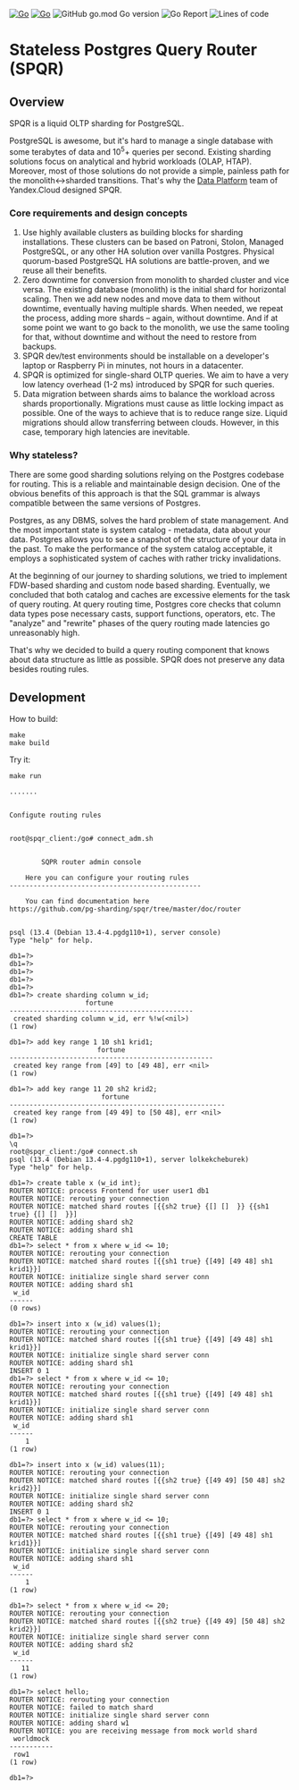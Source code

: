 [![Go](https://github.com/pg-sharding/spqr/actions/workflows/build.yaml/badge.svg)](https://github.com/pg-sharding/spqr/actions/workflows/build.yaml)
[![Go](https://github.com/pg-sharding/spqr/actions/workflows/tests.yaml/badge.svg)](https://github.com/pg-sharding/spqr/actions/workflows/tests.yaml)
![GitHub go.mod Go version](https://img.shields.io/github/go-mod/go-version/pg-sharding/spqr)
![Go Report](https://goreportcard.com/badge/github.com/pg-sharding/spqr)
![Lines of code](https://img.shields.io/tokei/lines/github/pg-sharding/spqr)

# Stateless Postgres Query Router (SPQR)

## Overview
SPQR is a liquid OLTP sharding for PostgreSQL.

PostgreSQL is awesome, but it's hard to manage a single database with some terabytes of data and 10<sup>5</sup>+ queries per second. Existing sharding solutions focus on analytical and hybrid workloads (OLAP, HTAP). Moreover, most of those solutions do not provide a simple, painless path for the monolith<->sharded transitions. That's why the [Data Platform](https://cloud.yandex.com/en-ru/services#data-platform) team of Yandex.Cloud designed SPQR.

### Core requirements and design concepts
1. Use highly available clusters as building blocks for sharding installations. These clusters can be based on Patroni, Stolon, Managed PostgreSQL, or any other HA solution over vanilla Postgres. Physical quorum-based PostgreSQL HA solutions are battle-proven, and we reuse all their benefits.
2. Zero downtime for conversion from monolith to sharded cluster and vice versa. The existing database (monolith) is the initial shard for horizontal scaling. Then we add new nodes and move data to them without downtime, eventually having multiple shards. When needed, we repeat the process, adding more shards – again, without downtime. And if at some point we want to go back to the monolith, we use the same tooling for that, without downtime and without the need to restore from backups.  
3. SPQR dev/test environments should be installable on a developer's laptop or Raspberry Pi in minutes, not hours in a datacenter.
4. SPQR is optimized for single-shard OLTP queries. We aim to have a very low latency overhead (1-2 ms) introduced by SPQR for such queries.
5. Data migration between shards aims to balance the workload across shards proportionally. Migrations must cause as little locking impact as possible. One of the ways to achieve that is to reduce range size. Liquid migrations should allow transferring between clouds. However, in this case, temporary high latencies are inevitable.

### Why stateless?
There are some good sharding solutions relying on the Postgres codebase for routing. This is a reliable and maintainable design decision. One of the obvious benefits of this approach is that the SQL grammar is always compatible between the same versions of Postgres.

Postgres, as any DBMS, solves the hard problem of state management. And the most important state is system catalog - metadata, data about your data. Postgres allows you to see a snapshot of the structure of your data in the past. To make the performance of the system catalog acceptable, it employs a sophisticated system of caches with rather tricky invalidations.

At the beginning of our journey to sharding solutions, we tried to implement FDW-based sharding and custom node based sharding. Eventually, we concluded that both catalog and caches are excessive elements for the task of query routing. At query routing time, Postgres core checks that column data types pose necessary casts, support functions, operators, etc. The "analyze" and "rewrite" phases of the query routing made latencies go unreasonably high.

That's why we decided to build a query routing component that knows about data structure as little as possible. SPQR does not preserve any data besides routing rules.

## Development
How to build:
```
make
make build
```

Try it:
```
make run

.......


Configute routing rules


root@spqr_client:/go# connect_adm.sh 


		SQPR router admin console

	Here you can configure your routing rules
------------------------------------------------

	You can find documentation here 
https://github.com/pg-sharding/spqr/tree/master/doc/router


psql (13.4 (Debian 13.4-4.pgdg110+1), server console)
Type "help" for help.

db1=?> 
db1=?> 
db1=?> 
db1=?> 
db1=?> 
db1=?> create sharding column w_id;
                   fortune                    
----------------------------------------------
 created sharding column w_id, err %!w(<nil>)
(1 row)

db1=?> add key range 1 10 sh1 krid1;
                      fortune                      
---------------------------------------------------
 created key range from [49] to [49 48], err <nil>
(1 row)

db1=?> add key range 11 20 sh2 krid2;
                       fortune                        
------------------------------------------------------
 created key range from [49 49] to [50 48], err <nil>
(1 row)

db1=?> 
\q
root@spqr_client:/go# connect.sh 
psql (13.4 (Debian 13.4-4.pgdg110+1), server lolkekcheburek)
Type "help" for help.

db1=?> create table x (w_id int);
ROUTER NOTICE: process Frontend for user user1 db1
ROUTER NOTICE: rerouting your connection
ROUTER NOTICE: matched shard routes [{{sh2 true} {[] []  }} {{sh1 true} {[] []  }}]
ROUTER NOTICE: adding shard sh2
ROUTER NOTICE: adding shard sh1
CREATE TABLE
db1=?> select * from x where w_id <= 10; 
ROUTER NOTICE: rerouting your connection
ROUTER NOTICE: matched shard routes [{{sh1 true} {[49] [49 48] sh1 krid1}}]
ROUTER NOTICE: initialize single shard server conn
ROUTER NOTICE: adding shard sh1
 w_id 
------
(0 rows)

db1=?> insert into x (w_id) values(1);
ROUTER NOTICE: rerouting your connection
ROUTER NOTICE: matched shard routes [{{sh1 true} {[49] [49 48] sh1 krid1}}]
ROUTER NOTICE: initialize single shard server conn
ROUTER NOTICE: adding shard sh1
INSERT 0 1
db1=?> select * from x where w_id <= 10;
ROUTER NOTICE: rerouting your connection
ROUTER NOTICE: matched shard routes [{{sh1 true} {[49] [49 48] sh1 krid1}}]
ROUTER NOTICE: initialize single shard server conn
ROUTER NOTICE: adding shard sh1
 w_id 
------
    1
(1 row)

db1=?> insert into x (w_id) values(11);
ROUTER NOTICE: rerouting your connection
ROUTER NOTICE: matched shard routes [{{sh2 true} {[49 49] [50 48] sh2 krid2}}]
ROUTER NOTICE: initialize single shard server conn
ROUTER NOTICE: adding shard sh2
INSERT 0 1
db1=?> select * from x where w_id <= 10;
ROUTER NOTICE: rerouting your connection
ROUTER NOTICE: matched shard routes [{{sh1 true} {[49] [49 48] sh1 krid1}}]
ROUTER NOTICE: initialize single shard server conn
ROUTER NOTICE: adding shard sh1
 w_id 
------
    1
(1 row)

db1=?> select * from x where w_id <= 20;
ROUTER NOTICE: rerouting your connection
ROUTER NOTICE: matched shard routes [{{sh2 true} {[49 49] [50 48] sh2 krid2}}]
ROUTER NOTICE: initialize single shard server conn
ROUTER NOTICE: adding shard sh2
 w_id 
------
   11
(1 row)

db1=?> select hello;
ROUTER NOTICE: rerouting your connection
ROUTER NOTICE: failed to match shard
ROUTER NOTICE: initialize single shard server conn
ROUTER NOTICE: adding shard w1
ROUTER NOTICE: you are receiving message from mock world shard
 worldmock 
-----------
 row1
(1 row)

db1=?> 

```
